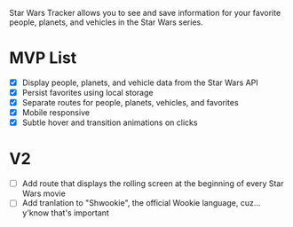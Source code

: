 Star Wars Tracker allows you to see and save information for your favorite people, planets, and vehicles in the Star Wars series.

# MVP List

- [X] Display people, planets, and vehicle data from the Star Wars API
- [X] Persist favorites using local storage
- [X] Separate routes for people, planets, vehicles, and favorites
- [X] Mobile responsive
- [X] Subtle hover and transition animations on clicks 

# V2

- [ ] Add route that displays the rolling screen at the beginning of every Star Wars movie
- [ ] Add tranlation to "Shwookie", the official Wookie language, cuz... y'know that's important
